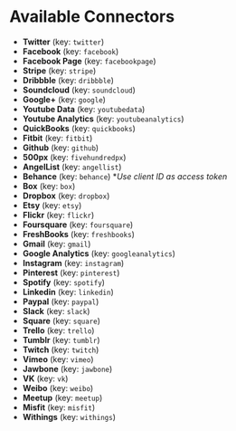 Available Connectors
====================

- **Twitter**
(key: `twitter`)
- **Facebook**
(key: `facebook`)
- **Facebook Page**
(key: `facebookpage`)
- **Stripe**
(key: `stripe`)
- **Dribbble**
(key: `dribbble`)
- **Soundcloud**
(key: `soundcloud`)
- **Google+**
(key: `google`)
- **Youtube Data**
(key: `youtubedata`)
- **Youtube Analytics**
(key: `youtubeanalytics`)
- **QuickBooks**
(key: `quickbooks`)
- **Fitbit**
(key: `fitbit`)
- **Github**
(key: `github`)
- **500px**
(key: `fivehundredpx`)
- **AngelList**
(key: `angellist`)
- **Behance**
(key: `behance`) *_Use client ID as access token_
- **Box**
(key: `box`)
- **Dropbox**
(key: `dropbox`)
- **Etsy**
(key: `etsy`)
- **Flickr**
(key: `flickr`)
- **Foursquare**
(key: `foursquare`)
- **FreshBooks**
(key: `freshbooks`)
- **Gmail**
(key: `gmail`)
- **Google Analytics**
(key: `googleanalytics`)
- **Instagram**
(key: `instagram`)
- **Pinterest**
(key: `pinterest`)
- **Spotify**
(key: `spotify`)
- **Linkedin**
(key: `linkedin`)
- **Paypal**
(key: `paypal`)
- **Slack**
(key: `slack`)
- **Square**
(key: `square`)
- **Trello**
(key: `trello`)
- **Tumblr**
(key: `tumblr`)
- **Twitch**
(key: `twitch`)
- **Vimeo**
(key: `vimeo`)
- **Jawbone**
(key: `jawbone`)
- **VK**
(key: `vk`)
- **Weibo**
(key: `weibo`)
- **Meetup**
(key: `meetup`)
- **Misfit**
(key: `misfit`)
- **Withings**
(key: `withings`)
